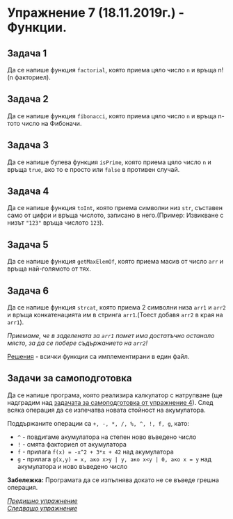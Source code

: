 # Упражнение 7 (18.11.2019г.) - Функции.

## Задача 1

Да се напише функция `factorial`, която приема цяло число `n` и връща n! (n факториел).

## Задача 2

Да се напише функция `fibonacci`, която приема цяло число `n` и връща n-тото число на Фибоначи.

## Задача 3

Да се напише булева функция `isPrime`, която приема цяло число `n` и връща `true`, ако то е просто или `false` в противен случай.

## Задача 4

Да се напише функция `toInt`, която приема символни низ `str`, съставен само от цифри и връща числото, записано в него.(Пример: Извикване с низът `"123"` връща числото `123`). 

## Задача 5

Да се напише функция `getMaxElemOf`, която приема масив от число `arr` и връща най-голямото от тях.

## Задача 6

Да се напише функция `strcat`, която приема 2 символни низа `arr1` и `arr2` и връща конкатенацията им в стринга `arr1`.(Тоест добавя `arr2` в края на `arr1`). 

*Приемаме, че в заделената за `arr1` памет има достатъчно останало място, за да се побере съдържанието на `arr2`!*

[Решения](./solutions.cpp) - всички функции са имплементирани в един файл.

## Задачи за самоподготовка

Да се напише програма, която реализира калкулатор с натрупване (ще надградим над [задачата за самоподготовка от упражнение 4](../lab4/README.md#задачи-за-самоподготовка)). След всяка операция да се изпечатва новата стойност на акумулатора.

Поддържаните операции са `+, -, *, /, %, ^, !, f, g`, като:
- `^` - повдигаме акумулатора на степен ново въведено число
- `!` - смята факториел от акумулатора
- `f` - прилага `f(x) = -x^2 + 3*x + 42` над акумулатора
- `g` - прилага `g(x,y) = x, ако x>y | y, ако x<y | 0, ако x = y` над акумулатора и ново въведено число
                        
**Забележка:** Програмата да се изпълнява докато не се въведе грешна операция.

[*Предишно упражнение*](../lab6)\
[*Следващо упражнение*](../lab8)